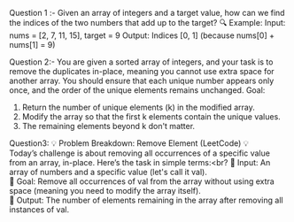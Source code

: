 Question 1 :- Given an array of integers and a target value, how can we find the indices of the two numbers that add up to the target?
🔍 Example:
Input: nums = [2, 7, 11, 15], target = 9
Output: Indices [0, 1] (because nums[0] + nums[1] = 9)

Question 2:- You are given a sorted array of integers, and your task is to remove the duplicates in-place, meaning you cannot use extra space for another array. You should ensure that each unique number appears only once, and the order of the unique elements remains unchanged.
Goal:
1. Return the number of unique elements (k) in the modified array.
2. Modify the array so that the first k elements contain the unique values.
3. The remaining elements beyond k don't matter.

Question3: 💡 Problem Breakdown: Remove Element (LeetCode) 💡<br>
Today’s challenge is about removing all occurrences of a specific value from an array, in-place. Here’s the task in simple terms:<br?
🔹 Input: An array of numbers and a specific value (let's call it val).<br>
🔹 Goal: Remove all occurrences of val from the array without using extra space (meaning you need to modify the array itself).<br>
🔹 Output: The number of elements remaining in the array after removing all instances of val.<br>
